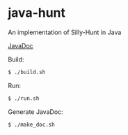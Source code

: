 # java-hunt
An implementation of Silly-Hunt in Java

[JavaDoc](https://progund.github.io/java-hunt/index.html?se/itu/hunt/package-summary.html)

Build:
```Bash
$ ./build.sh
```

Run:
```Bash
$ ./run.sh
```

Generate JavaDoc:
```
$ ./make_doc.sh
```
